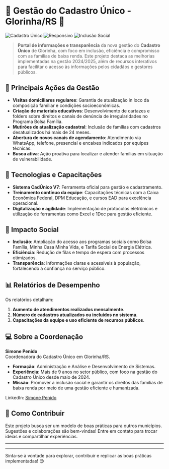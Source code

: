 # 🏢 Gestão do Cadastro Único - Glorinha/RS 🌟

![Cadastro Único](https://img.shields.io/badge/Cadastro%20Único-%230099CC.svg?style=for-the-badge&logo=govbr&logoColor=white)
![Responsivo](https://img.shields.io/badge/Sistema-Responsivo-239B56.svg?style=for-the-badge)
![Inclusão Social](https://img.shields.io/badge/Inclusão-Social-F7DF1E.svg?style=for-the-badge)

> **Portal de informações e transparência** da nova gestão do **Cadastro Único** de Glorinha, com foco em inclusão, eficiência e compromisso com as famílias de baixa renda. Este projeto destaca as melhorias implementadas na gestão 2024/2025, além de recursos interativos para facilitar o acesso às informações pelos cidadãos e gestores públicos.

## 📌 Principais Ações da Gestão

- **Visitas domiciliares regulares**: Garantia de atualização in loco da composição familiar e condições socioeconômicas.
- **Criação de materiais educativos**: Desenvolvimento de cartazes e folders sobre direitos e canais de denúncia de irregularidades no Programa Bolsa Família.
- **Mutirões de atualização cadastral**: Inclusão de famílias com cadastros desatualizados há mais de 24 meses.
- **Abertura de novos canais de agendamento**: Atendimento via WhatsApp, telefone, presencial e encaixes indicados por equipes técnicas.
- **Busca ativa**: Ação proativa para localizar e atender famílias em situação de vulnerabilidade.

## 🚀 Tecnologias e Capacitações

- **Sistema CadÚnico V7**: Ferramenta oficial para gestão e cadastramento.
- **Treinamento contínuo da equipe**: Capacitações técnicas com a Caixa Econômica Federal, DPM Educação, e cursos EAD para excelência operacional.
- **Digitalização e agilidade**: Implementação de protocolos eletrônicos e utilização de ferramentas como Excel e 1Doc para gestão eficiente.

## 🎯 Impacto Social

- **Inclusão**: Ampliação do acesso aos programas sociais como Bolsa Família, Minha Casa Minha Vida, e Tarifa Social de Energia Elétrica.
- **Eficiência**: Redução de filas e tempo de espera com processos otimizados.
- **Transparência**: Informações claras e acessíveis à população, fortalecendo a confiança no serviço público.

## 📊 Relatórios de Desempenho

Os relatórios detalham:

1. **Aumento de atendimentos realizados mensalmente**.
2. **Número de cadastros atualizados ou incluídos no sistema**.
3. **Capacitações da equipe e uso eficiente de recursos públicos**.

## 💻 Sobre a Coordenação

**Simone Penido**  
Coordenadora do Cadastro Único em Glorinha/RS.  
- **Formação**: Administração e Análise e Desenvolvimento de Sistemas.  
- **Experiência**: Mais de 9 anos no setor público, com foco na gestão do Cadastro Único desde maio de 2024.  
- **Missão**: Promover a inclusão social e garantir os direitos das famílias de baixa renda por meio de uma gestão eficiente e humanizada.

LinkedIn: [Simone Penido](https://www.linkedin.com/in/simone-penido/)  

## 🌟 Como Contribuir

Este projeto busca ser um modelo de boas práticas para outros municípios. Sugestões e colaborações são bem-vindas! Entre em contato para trocar ideias e compartilhar experiências.

---

****
Sinta-se à vontade para explorar, contribuir e replicar as boas práticas implementadas! 😊
